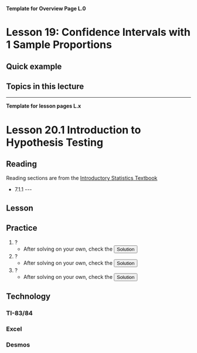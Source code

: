 __Template for Overview Page L.0__

<head>
<script src="https://polyfill.io/v3/polyfill.min.js?features=es6"></script>
<script id="MathJax-script" async src="https://cdn.jsdelivr.net/npm/mathjax@3/es5/tex-mml-chtml.js"></script>
</head>

# Lesson 19: Confidence Intervals with 1 Sample Proportions

## Quick example

## Topics in this lecture


---------------------------------------------------------

__Template for lesson pages L.x__

<head>
<script src="https://polyfill.io/v3/polyfill.min.js?features=es6"></script>
<script id="MathJax-script" async src="https://cdn.jsdelivr.net/npm/mathjax@3/es5/tex-mml-chtml.js"></script>
</head>

# Lesson 20.1 Introduction to Hypothesis Testing
## Reading
Reading sections are from the [Introductory Statistics Textbook](../Resources/OpenIntroTextbook.pdf)
* 7.1.1 ---

## Lesson

## Practice


1. ?
    * After solving on your own, check the <button popovertarget="Problem_1">Solution</button>
2. ?
    * After solving on your own, check the <button popovertarget="Problem_2">Solution</button>
3. ?
    * After solving on your own, check the <button popovertarget="Problem_3">Solution</button>

<div popover id="Problem_1">

## Problem 20.1.1
A popover is an element that is placed on top of everything else.
* Item 1
* Item 2

$$\bar{x}=\frac{1}{n}\sum x$$
It can be used when you want to tell something important.

<center><button popovertarget="Problem_1" popovertargetaction="hide">Close</button></center>
</div>

<div popover id="Problem_2">

## Problem 20.1.2
A popover is an element that is placed on top of everything else.
* Item 1
* Item 2

$$\bar{x}=\frac{1}{n}\sum x$$
It can be used when you want to tell something important.

<center><button popovertarget="Problem_2" popovertargetaction="hide">Close</button></center>
</div>
<div popover id="Problem_3">

## Problem 20.1.3
A popover is an element that is placed on top of everything else.
* Item 1
* Item 2

$$\bar{x}=\frac{1}{n}\sum x$$
It can be used when you want to tell something important.

<center><button popovertarget="Problem_3" popovertargetaction="hide">Close</button></center>
</div>


## Technology

### TI-83/84

### Excel

### Desmos